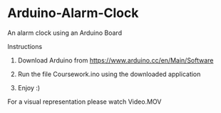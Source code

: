 # Arduino-Alarm-Clock
An alarm clock using an Arduino Board

Instructions

1. Download Arduino from https://www.arduino.cc/en/Main/Software

2. Run the file Coursework.ino using the downloaded application

3. Enjoy :)

For a visual representation please watch Video.MOV
